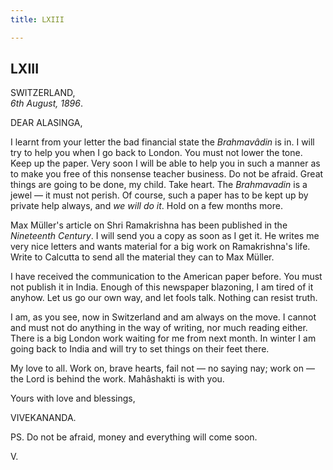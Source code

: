 ```yaml
---
title: LXIII

---
```





  

  


## LXIII

SWITZERLAND,  
*6th August, 1896*.

DEAR ALASINGA,

I learnt from your letter the bad financial state the *Brahmavâdin* is
in. I will try to help you when I go back to London. You must not lower
the tone. Keep up the paper. Very soon I will be able to help you in
such a manner as to make you free of this nonsense teacher business. Do
not be afraid. Great things are going to be done, my child. Take heart.
The *Brahmavadin* is a jewel — it must not perish. Of course, such a
paper has to be kept up by private help always, and *we will do it*.
Hold on a few months more.

Max Müller's article on Shri Ramakrishna has been published in the
*Nineteenth Century*. I will send you a copy as soon as I get it. He
writes me very nice letters and wants material for a big work on
Ramakrishna's life. Write to Calcutta to send all the material they can
to Max Müller.

I have received the communication to the American paper before. You must
not publish it in India. Enough of this newspaper blazoning, I am tired
of it anyhow. Let us go our own way, and let fools talk. Nothing can
resist truth.

I am, as you see, now in Switzerland and am always on the move. I cannot
and must not do anything in the way of writing, nor much reading either.
There is a big London work waiting for me from next month. In winter I
am going back to India and will try to set things on their feet there.

My love to all. Work on, brave hearts, fail not — no saying nay; work on
— the Lord is behind the work. Mahâshakti is with you.

Yours with love and blessings,

VIVEKANANDA.

PS. Do not be afraid, money and everything will come soon.

V.


